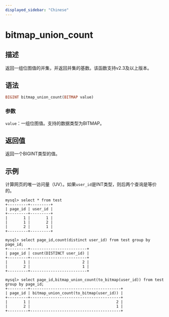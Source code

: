 ```yaml
---
displayed_sidebar: "Chinese"
---
```


# bitmap_union_count

## 描述

返回一组位图值的并集，并返回并集的基数。该函数支持v2.3及以上版本。

## 语法

```Haskell
BIGINT bitmap_union_count(BITMAP value)
```

### 参数

`value`：一组位图值。支持的数据类型为BITMAP。

## 返回值

返回一个BIGINT类型的值。

## 示例

计算网页的唯一访问量（UV）。如果`user_id`是INT类型，则后两个查询是等价的。

```Plaintext
mysql> select * from test
+---------+---------+
| page_id | user_id |
+---------+---------+
|       1 |       1 |
|       1 |       2 |
|       2 |       1 |
+---------+---------+

mysql> select page_id,count(distinct user_id) from test group by page_id;
+---------+-------------------------+
| page_id | count(DISTINCT user_id) |
+---------+-------------------------+
|       1 |                       2 |
|       2 |                       1 |
+---------+-------------------------+

mysql> select page_id,bitmap_union_count(to_bitmap(user_id)) from test group by page_id;
+---------+----------------------------------------+
| page_id | bitmap_union_count(to_bitmap(user_id)) |
+---------+----------------------------------------+
|       1 |                                      2 |
|       2 |                                      1 |
+---------+----------------------------------------+
```